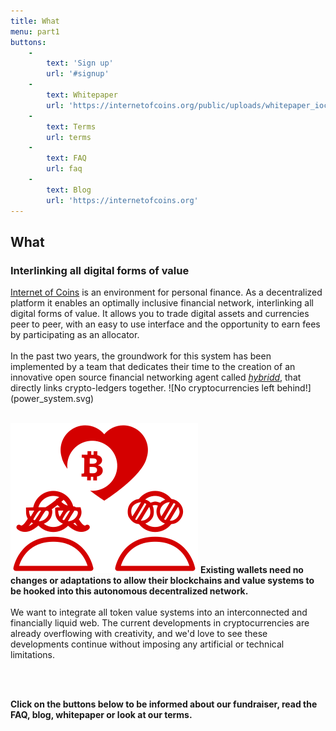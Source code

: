 ```yaml
---
title: What
menu: part1
buttons:
    -
        text: 'Sign up'
        url: '#signup'
    -
        text: Whitepaper
        url: 'https://internetofcoins.org/public/uploads/whitepaper_ioc.pdf'
    -
        text: Terms
        url: terms
    -
        text: FAQ
        url: faq
    -
        text: Blog
        url: 'https://internetofcoins.org'
---
```


## What
### Interlinking all digital forms of value

<span class="column-left">
<a href="https://internetofcoins.org" target="_blank">Internet of Coins</a> is an environment for personal finance. As a decentralized platform it enables an optimally inclusive financial network, interlinking all digital forms of value. It allows you to trade digital assets and currencies peer to peer, with an easy to use interface and the opportunity to earn fees by participating as an allocator.<br><br>In the past two years, the groundwork for this system has been implemented by a team that dedicates their time to the creation of an innovative open source financial networking agent called <a href="https://github.com/internetofcoins/hybridd" target="_blank"><i>hybridd</i></a>, that directly links crypto-ledgers together.
</span><span class="column-right small" style="height: 13em;"> ![No cryptocurrencies left behind!](power_system.svg) </span>
<br><br>

<span class="column-left small" style="height: 13em;"> ![Users love different coins, and should have the freedom to choose.](love_coins.svg) </span><span class="column-right">
<b>Existing wallets need no changes or adaptations to allow their blockchains and value systems to be hooked into this autonomous decentralized network.</b><br><br>We want to integrate all token value systems into an interconnected and financially liquid web. The current developments in cryptocurrencies are already overflowing with creativity, and we'd love to see these developments continue without imposing any artificial or technical limitations.
</span>

<br><br>

<b>Click on the buttons below to be informed about our fundraiser, read the FAQ, blog, whitepaper or look at our terms.</b>

